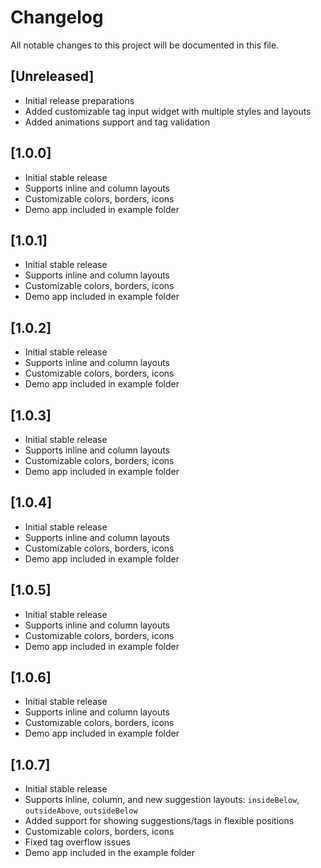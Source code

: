 # Changelog

All notable changes to this project will be documented in this file.

## [Unreleased]
- Initial release preparations
- Added customizable tag input widget with multiple styles and layouts
- Added animations support and tag validation

## [1.0.0] 
- Initial stable release
- Supports inline and column layouts
- Customizable colors, borders, icons
- Demo app included in example folder


## [1.0.1] 
- Initial stable release
- Supports inline and column layouts
- Customizable colors, borders, icons
- Demo app included in example folder


## [1.0.2] 
- Initial stable release
- Supports inline and column layouts
- Customizable colors, borders, icons
- Demo app included in example folder


## [1.0.3] 
- Initial stable release
- Supports inline and column layouts
- Customizable colors, borders, icons
- Demo app included in example folder


## [1.0.4] 
- Initial stable release
- Supports inline and column layouts
- Customizable colors, borders, icons
- Demo app included in example folder


## [1.0.5] 
- Initial stable release
- Supports inline and column layouts
- Customizable colors, borders, icons
- Demo app included in example folder



## [1.0.6] 
- Initial stable release
- Supports inline and column layouts
- Customizable colors, borders, icons
- Demo app included in example folder


## [1.0.7]
- Initial stable release
- Supports inline, column, and new suggestion layouts: `insideBelow`, `outsideAbove`, `outsideBelow`
- Added support for showing suggestions/tags in flexible positions
- Customizable colors, borders, icons
- Fixed tag overflow issues
- Demo app included in the example folder
